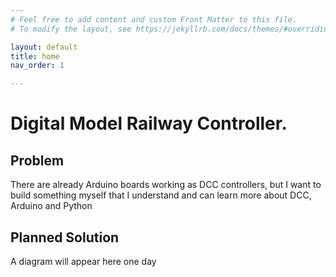 ```yaml
---
# Feel free to add content and custom Front Matter to this file.
# To modify the layout, see https://jekyllrb.com/docs/themes/#overriding-theme-defaults

layout: default
title: home
nav_order: 1

---
```


# Digital Model Railway Controller.

## Problem

There are already Arduino boards working as DCC controllers, but I want to build something myself that I understand and can learn more about DCC, Arduino and Python

## Planned Solution

A diagram will appear here one day
